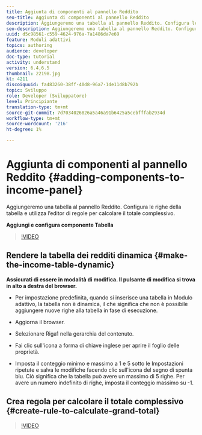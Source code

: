 ```yaml
---
title: Aggiunta di componenti al pannello Reddito
seo-title: Aggiunta di componenti al pannello Reddito
description: Aggiungeremo una tabella al pannello Reddito. Configura le righe della tabella e utilizza l’editor di regole per calcolare il totale complessivo.
seo-description: Aggiungeremo una tabella al pannello Reddito. Configura le righe della tabella e utilizza l’editor di regole per calcolare il totale complessivo.
uuid: d5c98561-c559-4624-976a-7a1486da7e69
feature: Moduli adattivi
topics: authoring
audience: developer
doc-type: tutorial
activity: understand
version: 6.4,6.5
thumbnail: 22198.jpg
kt: 4211
discoiquuid: fa483260-38ff-40d8-96a7-1de11d8b792b
topic: Sviluppo
role: Developer (Sviluppatore)
level: Principiante
translation-type: tm+mt
source-git-commit: 7d7034026826a5a46a91b6425a5cebfffab2934d
workflow-type: tm+mt
source-wordcount: '216'
ht-degree: 1%

---
```



# Aggiunta di componenti al pannello Reddito {#adding-components-to-income-panel}

Aggiungeremo una tabella al pannello Reddito. Configura le righe della tabella e utilizza l’editor di regole per calcolare il totale complessivo.

**Aggiungi e configura componente Tabella**

>[!VIDEO](https://video.tv.adobe.com/v/22198?quality=9&learn=on)



## Rendere la tabella dei redditi dinamica {#make-the-income-table-dynamic}

**Assicurati di essere in modalità di modifica. Il pulsante di modifica si trova in alto a destra del browser.**

* Per impostazione predefinita, quando si inserisce una tabella in Modulo adattivo, la tabella non è dinamica, il che significa che non è possibile aggiungere nuove righe alla tabella in fase di esecuzione.

* Aggiorna il browser.

* Selezionare Riga1 nella gerarchia del contenuto.

* Fai clic sull&#39;icona a forma di chiave inglese per aprire il foglio delle proprietà.

* Imposta il conteggio minimo e massimo a 1 e 5 sotto le Impostazioni ripetute e salva le modifiche facendo clic sull&#39;icona del segno di spunta blu. Ciò significa che la tabella può avere un massimo di 5 righe. Per avere un numero indefinito di righe, imposta il conteggio massimo su -1.

## Crea regola per calcolare il totale complessivo {#create-rule-to-calculate-grand-total}


>[!VIDEO](https://video.tv.adobe.com/v/22197?quality=9&learn=on)


